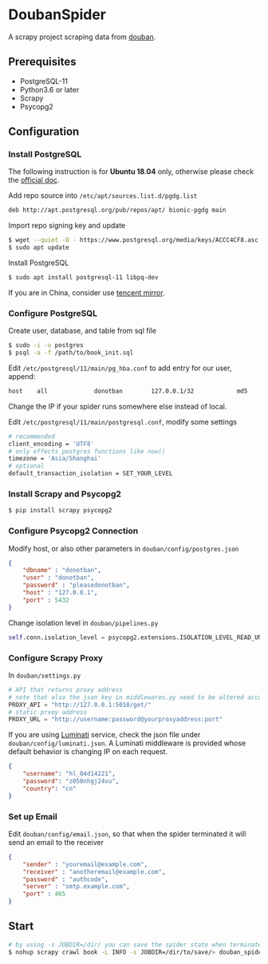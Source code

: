 # DoubanSpider

A scrapy project scraping data from [douban](https://www.douban.com).

## Prerequisites

- PostgreSQL-11
- Python3.6 or later
- Scrapy
- Psycopg2

## Configuration

### Install PostgreSQL
The following instruction is for **Ubuntu 18.04** only, otherwise please check the [official doc](https://www.postgresql.org/download/).

Add repo source into `/etc/apt/sources.list.d/pgdg.list`
```bash
deb http://apt.postgresql.org/pub/repos/apt/ bionic-pgdg main
```
Import repo signing key and update
```bash
$ wget --quiet -O - https://www.postgresql.org/media/keys/ACCC4CF8.asc | sudo apt-key add -
$ sudo apt update
```
Install PostgreSQL
```bash
$ sudo apt install postgresql-11 libpq-dev
```
If you are in China, consider use [tencent mirror](https://mirrors.cloud.tencent.com/).

### Configure PostgreSQL
Create user, database, and table from sql file
```bash
$ sudo -i -u postgres
$ psql -a -f /path/to/book_init.sql
```
Edit `/etc/postgresql/11/main/pg_hba.conf` to add entry for our user, append:
```bash
host    all             donotban        127.0.0.1/32            md5
```
Change the IP if your spider runs somewhere else instead of local.

Edit `/etc/postgresql/11/main/postgresql.conf`, modify some settings
```bash
# recommended
client_encoding = 'UTF8'
# only effects postgres functions like now()
timezone = 'Asia/Shanghai'
# optional
default_transaction_isolation = SET_YOUR_LEVEL
```
### Install Scrapy and Psycopg2
```bash
$ pip install scrapy psycopg2
```
### Configure Psycopg2 Connection
Modify host, or also other parameters in `douban/config/postgres.json`

```json
{
    "dbname" : "donotban",
    "user" : "donotban",
    "password" : "pleasedonotban",
    "host" : "127.0.0.1",
    "port" : 5432
}
```
Change isolation level in `douban/pipelines.py`
```python
self.conn.isolation_level = psycopg2.extensions.ISOLATION_LEVEL_READ_UNCOMMITTED
```

### Configure Scrapy Proxy
In `douban/settings.py`
```python
# API that returns proxy address
# note that also the json key in middlewares.py need to be altered according to your API
PROXY_API = "http://127.0.0.1:5010/get/"
# static prxoy address
PROXY_URL = "http://username:password@yourproxyaddress:port"
```
If you are using [Luminati](https://luminati.io) service, check the json file under `douban/config/luminati.json`. A Luminati middleware is provided whose default behavior is changing IP on each request.
```json
{
    "username": "hl_04d14221",
    "password": "z050nhgj24vu",
    "country": "cn"
}
```

### Set up Email
Edit `douban/config/email.json`, so that when the spider terminated it will send an email to the receiver
```json
{
    "sender" : "youremail@example.com",
    "receiver" : "anotheremail@example.com",
    "password" : "authcode",
    "server" : "smtp.example.com",
    "port" : 465
}
```
## Start
```bash
# by using -s JOBDIR=/dir/ you can save the spider state when terminate the spider
$ nohup scrapy crawl book -L INFO -s JOBDIR=/dir/to/save/> douban_spider.log 2>&1 &
```